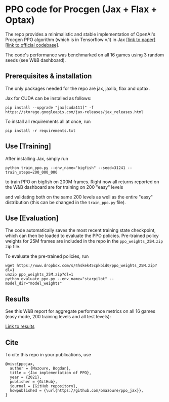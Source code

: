 # PPO code for Procgen (Jax + Flax + Optax)

The repo provides a minimalistic and stable implementation of OpenAI's Procgen PPO algorithm (which is in Tensorflow v.1) in Jax [[link to paper]](https://arxiv.org/abs/1912.01588) [[link to official codebase]](https://github.com/openai/train-procgen).

The code's performance was benchmarked on all 16 games using 3 random seeds (see W&B dashboard).

## Prerequisites & installation

The only packages needed for the repo are jax, jaxlib, flax and optax.

Jax for CUDA can be installed as follows:

```
pip install --upgrade "jax[cuda111]" -f https://storage.googleapis.com/jax-releases/jax_releases.html
```

To install all requirements all at once, run

```
pip install -r requirements.txt
```

## Use [Training]

After installing Jax, simply run

```
python train_ppo.py --env_name="bigfish" --seed=31241 --train_steps=200_000_000
```

to train PPO on bigfish on 200M frames. Right now all returns reported on the W&B dashboard are for training on 200 "easy" levels

and validating both on the same 200 levels as well as the entire "easy" distribution (this can be changed in the `train_ppo.py` file).

## Use [Evaluation]

The code automatically saves the most recent training state checkpoint, which can then be loaded to evaluate the PPO policies. Pre-trained policy weights for 25M frames are included in the repo in the `ppo_weights_25M.zip` zip file.

To evaluate the pre-trained policies, run

```
wget https://www.dropbox.com/s/4hskek45cpkbid0/ppo_weights_25M.zip?dl=1
unzip ppo_weights_25M.zip?dl=1
python evaluate_ppo.py --env_name="starpilot" --model_dir="model_weights"
```

## Results

See this W&B report for aggregate performance metrics on all 16 games (easy mode, 200 training levels and all test levels):

[Link to results](https://wandb.ai/bmazoure/ppo_procgen_jax/reports/PPO-Procgen-JAX-version---VmlldzoxMDM4MjAx)

## Cite

To cite this repo in your publications, use

```
@misc{ppojax,
  author = {Mazoure, Bogdan},
  title = {Jax implementation of PPO},
  year = {2021},
  publisher = {GitHub},
  journal = {GitHub repository},
  howpublished = {\url{https://github.com/bmazoure/ppo_jax}},
}
```
